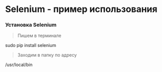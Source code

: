 # Selenium - пример использования

### Установка Selenium

> Пишем в терминале

sudo pip install selenium

> Заходим в папку по адресу

/usr/local/bin

